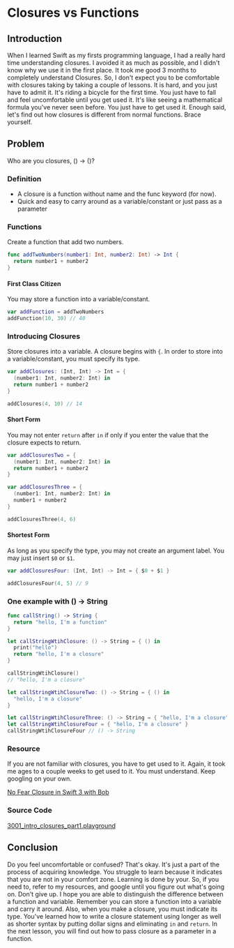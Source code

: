 # Closures vs Functions


## Introduction
When I learned Swift as my firsts programming language, I had a really hard time understanding closures. I avoided it as much as possible, and I didn't know why we use it in the first place. It took me good 3 months to completely understand Closures. So, I don't expect you to be comfortable with closures taking by taking a couple of lessons. It is hard, and you just have to admit it. It's riding a bicycle for the first time. You just have to fall and feel uncomfortable until you get used it. It's like seeing a mathematical formula you've never seen before. You just have to get used it. Enough said, let's find out how closures is different from normal functions. Brace yourself.

## Problem
Who are you closures, () -> ()?

### Definition
 - A closure is a function without name and the func keyword (for now).
 - Quick and easy to carry around as a variable/constant or just pass as a parameter

### Functions
Create a function that add two numbers.
```swift
func addTwoNumbers(number1: Int, number2: Int) -> Int {
  return number1 + number2
}
```

#### First Class Citizen
You may store a function into a variable/constant.
```swift
var addFunction = addTwoNumbers
addFunction(10, 30) // 40
```

### Introducing Closures
Store closures into a variable. A closure begins with `{`. In order to store into a variable/constant, you must specify its type.

```swift
var addClosures: (Int, Int) -> Int = {
  (number1: Int, number2: Int) in
  return number1 + number2
}

addClosures(4, 10) // 14
```

#### Short Form
You may not enter `return` after `in` if only if you enter the value that the closure expects to return.

```swift
var addClosuresTwo = {
  (number1: Int, number2: Int) in
  return number1 + number2
}

var addClosuresThree = {
  (number1: Int, number2: Int) in
  number1 + number2
}

addClosuresThree(4, 6)
```

#### Shortest Form
As long as you specify the type, you may not create an argument label. You may just insert `$0` or `$1`.

```swift
var addClosuresFour: (Int, Int) -> Int = { $0 + $1 }

addClosuresFour(4, 5) // 9
```

### One example with () -> String
```swift
func callString() -> String {
  return "hello, I'm a function"
}

let callStringWtihClosure: () -> String = { () in
  print("hello")
  return "hello, I'm a closure"
}

callStringWtihClosure()
// "hello, I'm a closure"

let callStringWtihClosureTwo: () -> String = { () in
  "hello, I'm a closure"
}

let callStringWtihClosureThree: () -> String = { "hello, I'm a closure" }
let callStringWtihClosureFour = { "hello, I'm a closure" }
callStringWtihClosureFour // () -> String
```

### Resource
If you are not familiar with closures, you have to get used to it. Again, it took me ages to a couple weeks to get used to it. You must understand. Keep googling on your own.

[No Fear Closure in Swift 3 with Bob]

[No Fear Closure in Swift 3 with Bob]: https://blog.bobthedeveloper.io/no-fear-closure-in-swift-3-with-bob-72a10577c564


### Source Code
[3001_intro_closures_part1.playground](https://www.dropbox.com/sh/dz7zn4gthlms8oh/AAAlcQb3Nu_SD2X3NDLRnZxKa?dl=0)


## Conclusion
Do you feel uncomfortable or confused? That's okay. It's just a part of the process of acquiring knowledge. You struggle to learn because it indicates that you are not in your comfort zone. Learning is done by your. So, if you need to, refer to my resources, and google until you figure out what's going on. Don't give up. I hope you are able to distinguish the difference between a function and variable. Remember you can store a function into a variable and carry it around. Also, when you make a closure, you must indicate its type. You've learned how to write a closure statement using longer as well as shorter syntax by putting dollar signs and eliminating `in` and `return`. In the next lesson, you will find out how to pass closure as a parameter in a function.
